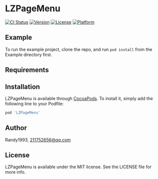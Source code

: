 # LZPageMenu

[![CI Status](http://img.shields.io/travis/Randy1993/LZPageMenu.svg?style=flat)](https://travis-ci.org/Randy1993/LZPageMenu)
[![Version](https://img.shields.io/cocoapods/v/LZPageMenu.svg?style=flat)](http://cocoapods.org/pods/LZPageMenu)
[![License](https://img.shields.io/cocoapods/l/LZPageMenu.svg?style=flat)](http://cocoapods.org/pods/LZPageMenu)
[![Platform](https://img.shields.io/cocoapods/p/LZPageMenu.svg?style=flat)](http://cocoapods.org/pods/LZPageMenu)

## Example

To run the example project, clone the repo, and run `pod install` from the Example directory first.

## Requirements

## Installation

LZPageMenu is available through [CocoaPods](http://cocoapods.org). To install
it, simply add the following line to your Podfile:

```ruby
pod 'LZPageMenu'
```

## Author

Randy1993, 211752656@qq.com

## License

LZPageMenu is available under the MIT license. See the LICENSE file for more info.
